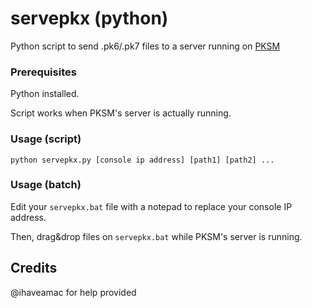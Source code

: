 # servepkx (python)

Python script to send .pk6/.pk7 files to a server running on [PKSM](https://github.com/BernardoGiordano/PKSM)

### Prerequisites

Python installed.

Script works when PKSM's server is actually running.

### Usage (script)

```
python servepkx.py [console ip address] [path1] [path2] ...
```

### Usage (batch)

Edit your `servepkx.bat` file with a notepad to replace your console IP address.

Then, drag&drop files on `servepkx.bat` while PKSM's server is running.

## Credits

@ihaveamac for help provided